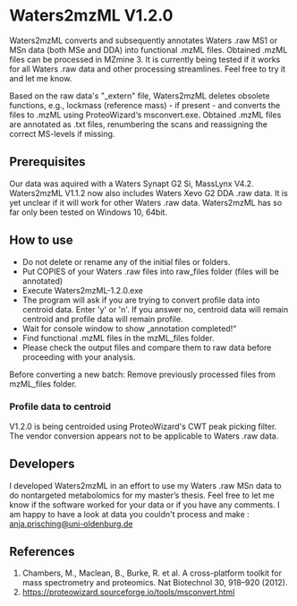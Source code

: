 # Waters2mzML V1.2.0

Waters2mzML converts and subsequently annotates Waters .raw MS1 or MSn data (both MSe and DDA) into functional .mzML files. Obtained .mzML files can be processed in MZmine 3. It is currently being tested if it works for all Waters .raw data and other processing streamlines. Feel free to try it and let me know.

Based on the raw data's "_extern" file, Waters2mzML deletes obsolete functions, e.g., lockmass (reference mass) - if present - and converts the files to .mzML using ProteoWizard‘s msconvert.exe. Obtained .mzML files are annotated as .txt files, renumbering the scans and reassigning the correct MS-levels if missing.

## Prerequisites
Our data was aquired with a Waters Synapt G2 Si, MassLynx V4.2. Waters2mzML V1.1.2 now also includes Waters Xevo G2 DDA .raw data.
It is yet unclear if it will work for other Waters .raw data.
Waters2mzML has so far only been tested on Windows 10, 64bit.

## How to use
-	Do not delete or rename any of the initial files or folders.
-	Put COPIES of your Waters .raw files into raw_files folder (files will be annotated)
-	Execute Waters2mzML-1.2.0.exe
- The program will ask if you are trying to convert profile data into centroid data. Enter 'y' or 'n'.
  If you answer no, centroid data will remain centroid and profile data will remain profile.
-	Wait for console window to show „annotation completed!“
-	Find functional .mzML files in the mzML_files folder.
- Please check the output files and compare them to raw data before proceeding with your analysis. 

Before converting a new batch: Remove previously processed files from mzML_files folder.

### Profile data to centroid

V1.2.0 is being centroided using ProteoWizard's CWT peak picking filter. The vendor conversion appears not to be applicable to Waters .raw data.


## Developers

I developed Waters2mzML in an effort to use my Waters .raw MSn data to do nontargeted metabolomics for my master’s thesis. Feel free to let me know if the software worked for your data or if you have any comments. I am happy to have a look at data you couldn't process and make :
anja.prisching@uni-oldenburg.de


## References

1.	Chambers, M., Maclean, B., Burke, R. et al. A cross-platform toolkit for mass spectrometry and proteomics. Nat Biotechnol 30, 918–920 (2012).
2.	https://proteowizard.sourceforge.io/tools/msconvert.html  
